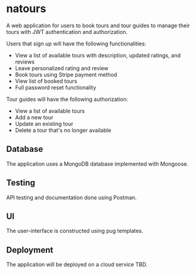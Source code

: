 # natours
A web application for users to book tours and tour guides to manage their tours with JWT authentication and authorization.

Users that sign up will have the following functionalities:
  - View a list of available tours with description, updated ratings, and reviews 
  - Leave personalized rating and review
  - Book tours using Stripe payment method
  - View list of booked tours
  - Full password reset functionality

Tour guides will have the following authorization:
  - View a list of available tours
  - Add a new tour
  - Update an existing tour
  - Delete a tour that's no longer available
 
 <h2>Database</h2>
  The application uses a MongoDB database implemented with Mongoose.
  
  <h2>Testing</h2>
  API testing and documentation done using Postman.
  
  <h2>UI</h2>
  The user-interface is constructed using pug templates.  
  
 <h2>Deployment</h2>
 The application will be deployed on a cloud service TBD.
